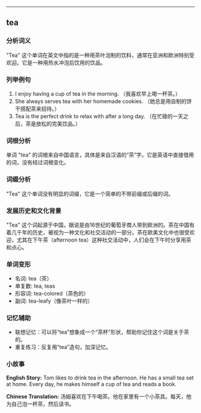 
---------------
## tea
### 分析词义
"Tea" 这个单词在英文中指的是一种用茶叶泡制的饮料，通常在亚洲和欧洲特别受欢迎。它是一种用热水冲泡后饮用的饮品。

### 列举例句
1. I enjoy having a cup of tea in the morning. （我喜欢早上喝一杯茶。）
2. She always serves tea with her homemade cookies. （她总是用自制的饼干搭配茶来招待。）
3. Tea is the perfect drink to relax with after a long day. （在忙碌的一天之后，茶是放松的完美饮品。）

### 词根分析
单词 "tea" 的词根来自中国语言，具体是来自汉语的“茶”字。它是英语中直接借用的词，没有经过词根变化。

### 词缀分析
"Tea" 这个单词没有明显的词缀，它是一个简单的不带前缀或后缀的词。

### 发展历史和文化背景
"Tea" 这个词起源于中国，据说是由16世纪的葡萄牙商人带到欧洲的。茶在中国有着几千年的历史，被视为一种文化和社交活动的一部分。茶在欧美文化中也很受欢迎，尤其在下午茶（afternoon tea）这种社交活动中，人们会在下午时分享用茶和点心。

### 单词变形
- 名词: tea（茶）
- 单复数: tea, teas
- 形容词: tea-colored（茶色的）
- 副词: tea-leafy（像茶叶一样的）

### 记忆辅助
- 联想记忆：可以将“tea”想象成一个“茶杯”形状，帮助你记住这个词是关于茶的。
- 重复练习：反复用“tea”造句，加深记忆。

### 小故事
**English Story:**
Tom likes to drink tea in the afternoon. He has a small tea set at home. Every day, he makes himself a cup of tea and reads a book.

**Chinese Translation:**
汤姆喜欢在下午喝茶。他在家里有一个小茶具。每天，他为自己泡一杯茶，然后读书。

